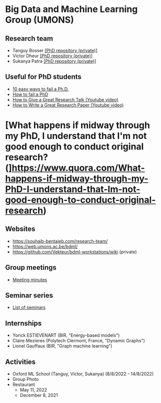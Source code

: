 # Big Data and Machine Learning Group (UMONS)

## Research team

* Tanguy Bosser [[PhD repository (private)]](https://github.com/tanguybosser/Tanguy-PhD-Management)
* Victor Dheur [[PhD repository (private)]](https://github.com/Vekteur/PhD)
* Sukanya Patra [[PhD repository (private)]](https://github.com/sukanyapatra1997/PhD) 

## Useful for PhD students
* [10 easy ways to fail a Ph.D.](https://matt.might.net/articles/ways-to-fail-a-phd/)
* [How to fail a PhD](https://robjhyndman.com/hyndsight/phdfail/)
* [How to Give a Great Research Talk (Youtube video) ](https://www.youtube.com/watch?v=sT_-owjKIbA)
* [How to Write a Great Research Paper (Youtube video) ](https://youtu.be/WP-FkUaOcOM)
# [What happens if midway through my PhD, I understand that I'm not good enough to conduct original research?(]https://www.quora.com/What-happens-if-midway-through-my-PhD-I-understand-that-Im-not-good-enough-to-conduct-original-research)

## Websites
* https://souhaib-bentaieb.com/research-team/
* https://web.umons.ac.be/bdml/
* https://github.com/Vekteur/bdml-workstations/wiki (private)

## Group meetings
- [Meeting minutes](/group-meetings)

## Seminar series
- [List of seminars](./seminars.md)

## Internships
- Yorick ESTIEVENART (BIR, "Energy-based models")
- Claire Mezieres (Polytech Clermont, France, "Dynamic Graphs")
- Lionel Gauffaux (BIR, "Graph machine learning")

## Activities

* Oxford ML School (Tanguy, Victor, Sukanya) (8/8/2022 - 14/8/2022)
* Group Photo
* Restaurant 
	- May 11, 2022
	- December 8, 2021
